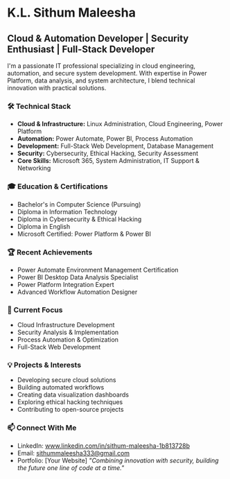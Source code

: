 # K.L. Sithum Maleesha
## Cloud & Automation Developer | Security Enthusiast | Full-Stack Developer

I'm a passionate IT professional specializing in cloud engineering, automation, and secure system development. With expertise in Power Platform, data analysis, and system architecture, I blend technical innovation with practical solutions.

### 🛠️ Technical Stack
- **Cloud & Infrastructure:** Linux Administration, Cloud Engineering, Power Platform
- **Automation:** Power Automate, Power BI, Process Automation
- **Development:** Full-Stack Web Development, Database Management
- **Security:** Cybersecurity, Ethical Hacking, Security Assessment
- **Core Skills:** Microsoft 365, System Administration, IT Support & Networking

### 🎓 Education & Certifications
- Bachelor's in Computer Science (Pursuing)
- Diploma in Information Technology
- Diploma in Cybersecurity & Ethical Hacking
- Diploma in English
- Microsoft Certified: Power Platform & Power BI

### 🏆 Recent Achievements
- Power Automate Environment Management Certification
- Power BI Desktop Data Analysis Specialist
- Power Platform Integration Expert
- Advanced Workflow Automation Designer

### 🚀 Current Focus
- Cloud Infrastructure Development
- Security Analysis & Implementation
- Process Automation & Optimization
- Full-Stack Web Development

### 💡 Projects & Interests
- Developing secure cloud solutions
- Building automated workflows
- Creating data visualization dashboards
- Exploring ethical hacking techniques
- Contributing to open-source projects

### 📫 Connect With Me
- LinkedIn: www.linkedin.com/in/sithum-maleesha-1b813728b
- Email: sithummaleesha333@gmail.com
- Portfolio: [Your Website]
_"Combining innovation with security, building the future one line of code at a time."_
